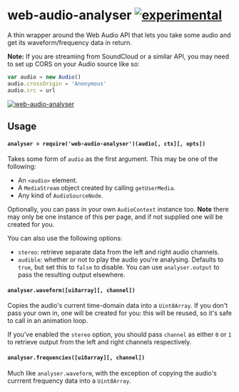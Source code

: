 # web-audio-analyser [![experimental](http://hughsk.github.io/stability-badges/dist/experimental.svg)](http://github.com/hughsk/stability-badges) #

A thin wrapper around the Web Audio API that lets you take some audio and get
its waveform/frequency data in return.

**Note:** If you are streaming from SoundCloud or a similar API, you may need to set up CORS on your Audio source like so:

```js
var audio = new Audio()
audio.crossOrigin = 'Anonymous'
audio.src = url
``` 

[![web-audio-analyser](https://nodei.co/npm/web-audio-analyser.png?mini=true)](https://nodei.co/npm/web-audio-analyser)

## Usage ##

#### `analyser = require('web-audio-analyser')(audio[, ctx][, opts])` ####

Takes some form of `audio` as the first argument. This may be one of the
following:

* An `<audio>` element.
* A `MediaStream` object created by calling `getUserMedia`.
* Any kind of `AudioSourceNode`.

Optionally, you can pass in your own `AudioContext` instance too. **Note** there
may only be one instance of this per page, and if not supplied one will be
created for you.

You can also use the following options:

* `stereo`: retrieve separate data from the left and right audio channels.
* `audible`: whether or not to play the audio you're analysing. Defaults to
  `true`, but set this to `false` to disable. You can use `analyser.output`
  to pass the resulting output elsewhere.


#### `analyser.waveform([ui8array][, channel])` ####

Copies the audio's current time-domain data into a `Uint8Array`. If you don't
pass your own in, one will be created for you: this will be reused, so it's
safe to call in an animation loop.

If you've enabled the `stereo` option, you should pass `channel` as either
`0` or `1` to retrieve output from the left and right channels respectively.

#### `analyser.frequencies([ui8array][, channel])` ####

Much like `analyser.waveform`, with the exception of copying the audio's
currrent frequency data into a `Uint8Array`.
